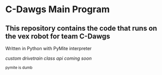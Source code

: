 # C-Dawgs Main Program

## This repository contains the code that runs on the vex robot for team C-Dawgs

Written in Python with PyMite interpreter

*custom drivetrain class api coming soon*

<sub>pymite is dumb</sub>
